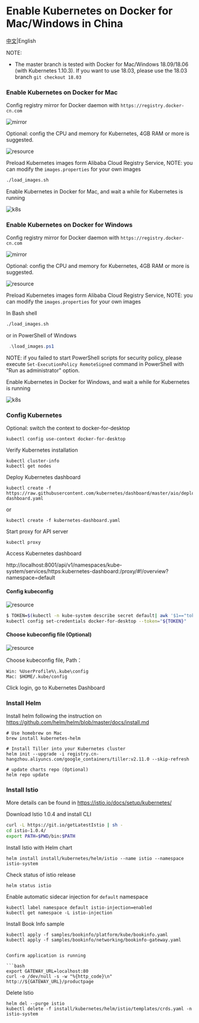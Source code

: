 # Enable Kubernetes on Docker for Mac/Windows in China

[中文](README.md)|English

NOTE: 

* The master branch is tested with Docker for Mac/Windows 18.09/18.06 (with Kubernetes 1.10.3). If you want to use 18.03, please use the 18.03 branch ```git checkout 18.03```

### Enable Kubernetes on Docker for Mac

Config registry mirror for Docker daemon with ```https://registry.docker-cn.com```

![mirror](images/mirror.png)

Optional: config the CPU and memory for Kubernetes, 4GB RAM or more is suggested. 

![resource](images/resource.png)

Preload Kubernetes images form Alibaba Cloud Registry Service, NOTE: you can modify the ```images.properties``` for your own images


```bash
./load_images.sh
```

Enable Kubernetes in Docker for Mac, and wait a while for Kubernetes is running


![k8s](images/k8s.png)


### Enable Kubernetes on Docker for Windows

Config registry mirror for Docker daemon with ```https://registry.docker-cn.com```

![mirror](images/mirror_win.png)

Optional: config the CPU and memory for Kubernetes, 4GB RAM or more is suggested. 

![resource](images/resource_win.png)

Preload Kubernetes images form Alibaba Cloud Registry Service, NOTE: you can modify the ```images.properties``` for your own images

In Bash shell

```bash
./load_images.sh
```

or in PowerShell of Windows

```powershell
 .\load_images.ps1
```

NOTE: if you failed to start PowerShell scripts for security policy, please execute ```Set-ExecutionPolicy RemoteSigned``` command in PowerShell with "Run as administrator" option. 

Enable Kubernetes in Docker for Windows, and wait a while for Kubernetes is running

![k8s](images/k8s_win.png)


### Config Kubernetes


Optional: switch the context to docker-for-desktop


```shell
kubectl config use-context docker-for-desktop
```

Verify Kubernetes installation

```shell
kubectl cluster-info
kubectl get nodes
```

Deploy Kubernetes dashboard

```shell
kubectl create -f https://raw.githubusercontent.com/kubernetes/dashboard/master/aio/deploy/recommended/kubernetes-dashboard.yaml
```

or

```shell
kubectl create -f kubernetes-dashboard.yaml
```

Start proxy for API server

```shell
kubectl proxy
```

Access Kubernetes dashboard

http://localhost:8001/api/v1/namespaces/kube-system/services/https:kubernetes-dashboard:/proxy/#!/overview?namespace=default

#### Config kubeconfig

![resource](images/k8s_credentials.png)

```bash
$ TOKEN=$(kubectl -n kube-system describe secret default| awk '$1=="token:"{print $2}')
kubectl config set-credentials docker-for-desktop --token="${TOKEN}"
```

#### Choose kubeconfig file (Optional)

![resource](images/k8s_credentials.png)

Choose kubeconfig file, Path：

```
Win: %UserProfile%\.kube\config
Mac: $HOME/.kube/config
```

Click login, go to Kubernetes Dashboard

### Install Helm

Install helm following the instruction on https://github.com/helm/helm/blob/master/docs/install.md

```shell
# Use homebrew on Mac
brew install kubernetes-helm

# Install Tiller into your Kubernetes cluster
helm init --upgrade -i registry.cn-hangzhou.aliyuncs.com/google_containers/tiller:v2.11.0 --skip-refresh

# update charts repo (Optional)
helm repo update
```

### Install Istio

More details can be found in https://istio.io/docs/setup/kubernetes/

Download Istio 1.0.4 and install CLI

```bash
curl -L https://git.io/getLatestIstio | sh -
cd istio-1.0.4/
export PATH=$PWD/bin:$PATH
```

Install Istio with Helm chart

```shell
helm install install/kubernetes/helm/istio --name istio --namespace istio-system
```

Check status of istio release

```shell
helm status istio
```

Enable automatic sidecar injection for ```default``` namespace

```shell
kubectl label namespace default istio-injection=enabled
kubectl get namespace -L istio-injection
```

Install Book Info sample

```shell
kubectl apply -f samples/bookinfo/platform/kube/bookinfo.yaml
kubectl apply -f samples/bookinfo/networking/bookinfo-gateway.yaml


Confirm application is running

```bash
export GATEWAY_URL=localhost:80
curl -o /dev/null -s -w "%{http_code}\n" http://${GATEWAY_URL}/productpage
```

Delete Istio

```shell
helm del --purge istio
kubectl delete -f install/kubernetes/helm/istio/templates/crds.yaml -n istio-system
```


